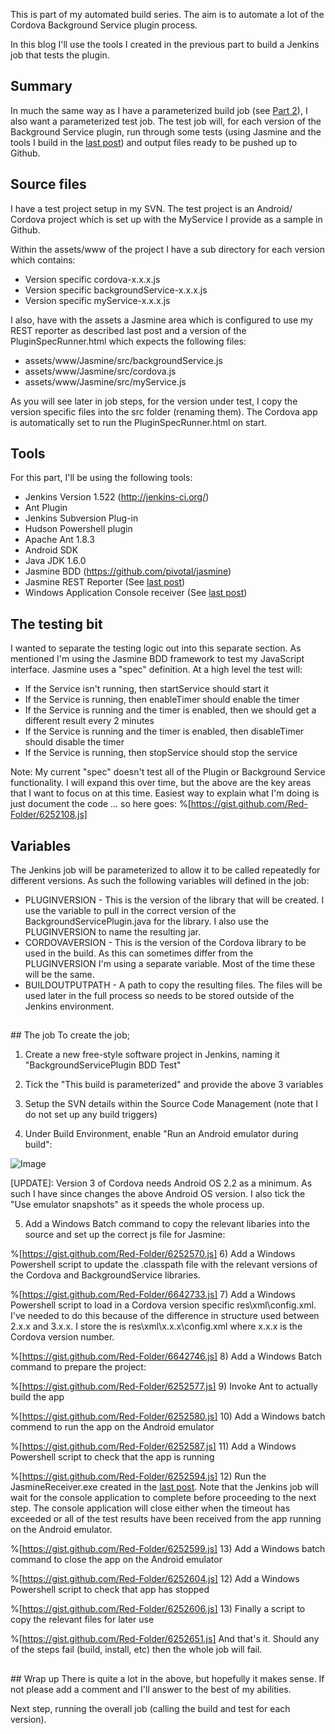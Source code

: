 This is part of my automated build series.  The aim is to automate a lot of the Cordova Background Service plugin process.

In this blog I'll use the tools I created in the previous part to build a Jenkins job that tests the plugin.
## Summary
In much the same way as I have a parameterized build job (see [Part 2](http://red-folder.blogspot.co.uk/2013/08/automated-build-part-2-build-job_11.htmlPart%202)), I also want a parameterized test job.  The test job will, for each version of the Background Service plugin, run through some tests (using Jasmine and the tools I build in the [last post](http://red-folder.blogspot.co.uk/2013/08/automated-build-part-3-testing-basics.html)) and output files ready to be pushed up to Github.

## Source files
I have a test project setup in my SVN.  The test project is an Android/ Cordova project which is set up with the MyService I provide as a sample in Github.

Within the assets/www of the project I have a sub directory for each version which contains:

* Version specific cordova-x.x.x.js
* Version specific backgroundService-x.x.x.js
* Version specific myService-x.x.x.js

I also, have with the assets a Jasmine area which is configured to use my REST reporter as described last post and a version of the PluginSpecRunner.html which expects the following files:
* assets/www/Jasmine/src/backgroundService.js
* assets/www/Jasmine/src/cordova.js
* assets/www/Jasmine/src/myService.js

As you will see later in job steps, for the version under test, I copy the version specific files into the src folder (renaming them).
The Cordova app is automatically set to run the PluginSpecRunner.html on start.

## Tools
For this part, I'll be using the following tools:

* Jenkins Version 1.522 (http://jenkins-ci.org/)
* Ant Plugin
* Jenkins Subversion Plug-in
* Hudson Powershell plugin
* Apache Ant 1.8.3
* Android SDK
* Java JDK 1.6.0
* Jasmine BDD (https://github.com/pivotal/jasmine)
* Jasmine REST Reporter (See [last post](http://red-folder.blogspot.co.uk/2013/08/automated-build-part-3-testing-basics.html))
* Windows Application Console receiver (See [last post](http://red-folder.blogspot.co.uk/2013/08/automated-build-part-3-testing-basics.html))


## The testing bit
I wanted to separate the testing logic out into this separate section.  As mentioned I'm using the Jasmine BDD framework to test my JavaScript interface.  Jasmine uses a "spec" definition.  At a high level the test will:

* If the Service isn't running, then startService should start it
* If the Service is running, then enableTimer should enable the timer
* If the Service is running and the timer is enabled, then we should get a different result every 2 minutes
* If the Service is running and the timer is enabled, then disableTimer should disable the timer
* If the Service is running, then stopService should stop the service

Note: My current "spec" doesn't test all of the Plugin or Background Service functionality.  I will expand this over time, but the above are the key areas that I want to focus on at this time.
Easiest way to explain what I'm doing is just document the code ... so here goes:
%[https://gist.github.com/Red-Folder/6252108.js]
## Variables
The Jenkins job will be parameterized to allow it to be called repeatedly for different versions.
As such the following variables will defined in the job:
* PLUGINVERSION - This is the version of the library that will be created.  I use the variable to pull in the correct version of the BackgroundServicePlugin.java for the library.  I also use the PLUGINVERSION to name the resulting jar.
* CORDOVAVERSION - This is the version of the Cordova library to be used in the build.  As this can sometimes differ from the PLUGINVERSION I'm using a separate variable.  Most of the time these will be the same.
* BUILDOUTPUTPATH - A path to copy the resulting files.  The files will be used later in the full process so needs to be stored outside of the Jenkins environment.

<h2>
</h2>## The job
To create the job;

1) Create a new free-style software project in Jenkins, naming it "BackgroundServicePlugin BDD Test"

2) Tick the "This build is parameterized" and provide the above 3 variables

3) Setup the SVN details within the Source Code Management (note that I do not set up any build triggers)

4) Under Build Environment, enable "Run an Android emulator during build":

![Image](/media/blog/automated-build-part-4-testing-jobBuildEnv.png)

[UPDATE]: Version 3 of Cordova needs Android OS 2.2 as a minimum.  As such I have since changes the above Android OS version.  I also tick the "Use emulator snapshots" as it speeds the whole process up.

5) Add a Windows Batch command to copy the relevant libaries into the source and set up the correct js file for Jasmine:

%[https://gist.github.com/Red-Folder/6252570.js] 
6) Add a Windows Powershell script to update the .classpath file with the relevant versions of the Cordova and BackgroundService libraries.

%[https://gist.github.com/Red-Folder/6642733.js] 7) Add a Windows Powershell script to load in a Cordova version specific res\xml\config.xml.  I've needed to do this because of the difference in structure used between 2.x.x and 3.x.x.  I store the is res\xml\x.x.x\config.xml where x.x.x is the Cordova version number.

%[https://gist.github.com/Red-Folder/6642746.js] 8) Add a Windows Batch command to prepare the project:

%[https://gist.github.com/Red-Folder/6252577.js] 
9) Invoke Ant to actually build the app

%[https://gist.github.com/Red-Folder/6252580.js] 
10) Add a Windows batch commend to run the app on the Android emulator

%[https://gist.github.com/Red-Folder/6252587.js] 
11) Add a Windows Powershell script to check that the app is running

%[https://gist.github.com/Red-Folder/6252594.js] 
12) Run the JasmineReceiver.exe created in the [last post](http://red-folder.blogspot.co.uk/2013/08/automated-build-part-3-testing-basics.html).  Note that the Jenkins job will wait for the console application to complete before proceeding to the next step.  The console application will close either when the timeout has exceeded or all of the test results have been received from the app running on the Android emulator.

%[https://gist.github.com/Red-Folder/6252599.js] 
13) Add a Windows batch command to close the app on the Android emulator

%[https://gist.github.com/Red-Folder/6252604.js] 
12) Add a Windows Powershell script to check that app has stopped

%[https://gist.github.com/Red-Folder/6252606.js] 
13) Finally a script to copy the relevant files for later use

%[https://gist.github.com/Red-Folder/6252651.js] 
And that's it.  Should any of the steps fail (build, install, etc) then the whole job will fail.
<h2>
</h2>## Wrap up
There is quite a lot in the above, but hopefully it makes sense.  If not please add a comment and I'll answer to the best of my abilities.

Next step, running the overall job (calling the build and test for each version).